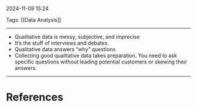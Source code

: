 2024-11-09 15:24

Tags: [[Data Analysis]]

---

- Qualitative data is messy, subjective, and imprecise
- It’s the stuff of interviews and debates.
- Qualitative data answers “why” questions
- Collecting good qualitative data takes preparation. You need to ask specific 
questions without leading potential customers or skewing their answers.

---
# References